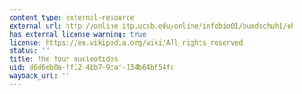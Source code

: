 ```yaml
---
content_type: external-resource
external_url: http://online.itp.ucsb.edu/online/infobio01/bundschuh1/oh/105.html
has_external_license_warning: true
license: https://en.wikipedia.org/wiki/All_rights_reserved
status: ''
title: the four nucleotides
uid: d6d6eb0a-ff12-4bb7-9caf-134b64bf54fc
wayback_url: ''
---
```

